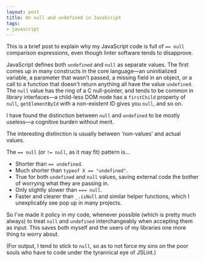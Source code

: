 ```yaml
---
layout: post
title: On null and undefined in JavaScript
tags:
- javascript
---
```


This is a brief post to explain why my JavaScript code is full of `==
null` comparison expressions, even though linter software tends to
disapprove.

JavaScript defines both `undefined` and `null` as separate values. The
first comes up in many constructs in the core language—an
uninitialized variable, a parameter that wasn't passed, a missing
field in an object, or a call to a function that doesn't return
anything all have the value `undefined`. The `null` value has the ring
of a C null-pointer, and tends to be common in library interfaces—a
child-less DOM node has a `firstChild` property of `null`,
`getElementById` with a non-existent ID gives you `null`, and so on.

I have found the distinction between `null` and `undefined` to be
mostly useless—a cognitive burden without merit.

The interesting distinction is usually between 'non-values' and actual
values.

The `== null` (or `!= null`, as it may fit) pattern is...

 * Shorter than `== undefined`.
 * Much shorter than `typeof X == "undefined"`.
 * True for both `undefined` and `null` values, saving external code
   the bother of worrying what they are passing in.
 * Only slightly slower than `=== null`.
 * Faster and clearer than `_.isNull` and similar helper functions,
   which I unexplicably see pop up in many projects.

So I've made it policy in my code, whenever possible (which is pretty
much always) to treat `null` and `undefined` interchangeably when
accepting them as input. This saves both myself and the users of my
libraries one more thing to worry about.

(For output, I tend to stick to `null`, so as to not force my sins on
the poor souls who have to code under the tyrannical eye of JSLint.)
